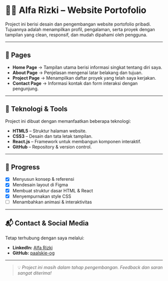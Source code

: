 
# 🧑‍💻 Alfa Rizki – Website Portofolio

Project ini berisi desain dan pengembangan website portofolio pribadi.  
Tujuannya adalah menampilkan profil, pengalaman, serta proyek dengan tampilan yang clean, responsif, dan mudah dipahami oleh pengguna.

---

## 📄 Pages
- **Home Page** → Tampilan utama berisi informasi singkat tentang diri saya.  
- **About Page** → Penjelasan mengenai latar belakang dan tujuan.  
- **Project Page** → Menampilkan daftar proyek yang telah saya kerjakan.  
- **Contact Page** → Informasi kontak dan form interaksi dengan pengunjung.

---

## 🧰 Teknologi & Tools
Project ini dibuat dengan memanfaatkan beberapa teknologi:
- **HTML5** – Struktur halaman website.  
- **CSS3** – Desain dan tata letak tampilan.  
- **React.js** – Framework untuk membangun komponen interaktif.  
- **GitHub** – Repository & version control.

---

## 🚧 Progress
- [x] Menyusun konsep & referensi  
- [x] Mendesain layout di Figma  
- [x] Membuat struktur dasar HTML & React  
- [x] Menyempurnakan style CSS  
- [ ] Menambahkan animasi & interaktivitas  

---

## 📬 Contact & Social Media
Tetap terhubung dengan saya melalui:
- **LinkedIn:** [Alfa Rizki](https://www.linkedin.com/in/alfa-rizki-24b7b6382/)  
- **GitHub:** [paalskie-og](https://github.com/paalskie-og)

---

> 💡 *Project ini masih dalam tahap pengembangan. Feedback dan saran sangat diterima!*

